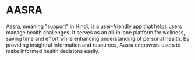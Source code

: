 # AASRA
Aasra, meaning "support" in Hindi, is a user-friendly app that helps users manage health challenges. It serves as an all-in-one platform for wellness, saving time and effort while enhancing understanding of personal health. By providing insightful information and resources, Aasra empowers users to make informed health decisions easily.
